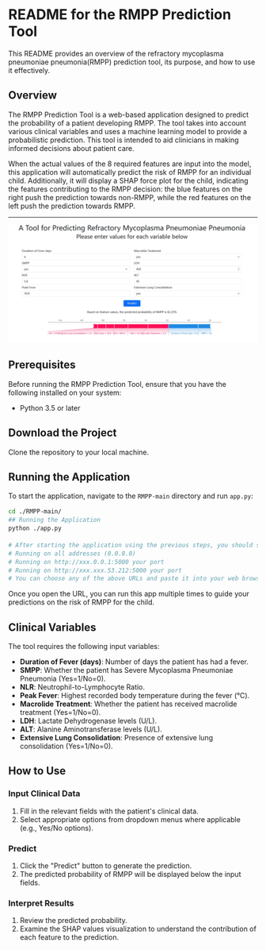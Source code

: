 # README for the RMPP Prediction Tool

This README provides an overview of the refractory mycoplasma pneumoniae pneumonia(RMPP) prediction tool, its purpose, and how to use it effectively.

## Overview

The RMPP Prediction Tool is a web-based application designed to predict the probability of a patient developing RMPP. The tool takes into account various clinical variables and uses a machine learning model to provide a probabilistic prediction. This tool is intended to aid clinicians in making informed decisions about patient care.

When the actual values of the 8 required features are input into the model, this application will automatically predict the risk of RMPP for an individual child. Additionally, it will display a SHAP force plot for the child, indicating the features contributing to the RMPP decision: the blue features on the right push the prediction towards non-RMPP, while the red features on the left push the prediction towards RMPP.

---
![image text](https://github.com/yuhan-coder/RMPP/blob/main/static/IMG.png)


## Prerequisites

Before running the RMPP Prediction Tool, ensure that you have the following installed on your system:
- Python 3.5 or later

## Download the Project

Clone the repository to your local machine.

## Running the Application

To start the application, navigate to the `RMPP-main` directory and run `app.py`:

```bash
cd ./RMPP-main/
## Running the Application
python ./app.py

# After starting the application using the previous steps, you should see output similar to:
# Running on all addresses (0.0.0.0)
# Running on http://xxx.0.0.1:5000 your port
# Running on http://xxx.xxx.53.212:5000 your port
# You can choose any of the above URLs and paste it into your web browser to access the RMPP Prediction Tool.

```
Once you open the URL, you can run this app multiple times to guide your predictions on the risk of RMPP for the child.


## Clinical Variables

The tool requires the following input variables:

- **Duration of Fever (days)**: Number of days the patient has had a fever.
- **SMPP**: Whether the patient has Severe Mycoplasma Pneumoniae Pneumonia (Yes=1/No=0).
- **NLR**: Neutrophil-to-Lymphocyte Ratio.
- **Peak Fever**: Highest recorded body temperature during the fever (℃).
- **Macrolide Treatment**: Whether the patient has received macrolide treatment (Yes=1/No=0).
- **LDH**: Lactate Dehydrogenase levels (U/L).
- **ALT**: Alanine Aminotransferase levels (U/L).
- **Extensive Lung Consolidation**: Presence of extensive lung consolidation (Yes=1/No=0).

## How to Use

### Input Clinical Data

1. Fill in the relevant fields with the patient's clinical data.
2. Select appropriate options from dropdown menus where applicable (e.g., Yes/No options).

### Predict

1. Click the "Predict" button to generate the prediction.
2. The predicted probability of RMPP will be displayed below the input fields.

### Interpret Results

1. Review the predicted probability.
2. Examine the SHAP values visualization to understand the contribution of each feature to the prediction.


